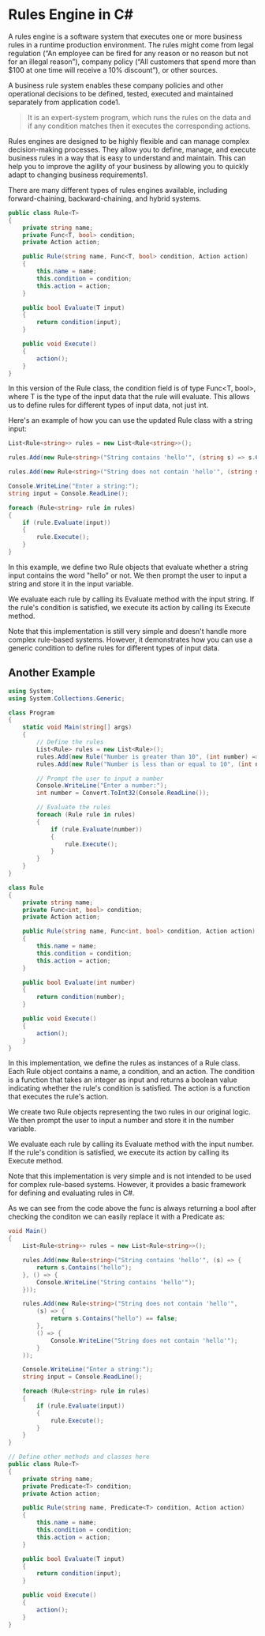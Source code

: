 **Rules Engine in C#**
===

A rules engine is a software system that executes one or more business rules in a runtime production environment. The rules might come from legal regulation (“An employee can be fired for any reason or no reason but not for an illegal reason”), company policy (“All customers that spend more than $100 at one time will receive a 10% discount”), or other sources. 

A business rule system enables these company policies and other operational decisions to be defined, tested, executed and maintained separately from application code1.

> It is an expert-system program, which runs the rules on the data and if any condition matches then it executes the corresponding actions.

Rules engines are designed to be highly flexible and can manage complex decision-making processes. They allow you to define, manage, and execute business rules in a way that is easy to understand and maintain. This can help you to improve the agility of your business by allowing you to quickly adapt to changing business requirements1.

There are many different types of rules engines available, including forward-chaining, backward-chaining, and hybrid systems.


```cs
public class Rule<T>
{
    private string name;
    private Func<T, bool> condition;
    private Action action;

    public Rule(string name, Func<T, bool> condition, Action action)
    {
        this.name = name;
        this.condition = condition;
        this.action = action;
    }

    public bool Evaluate(T input)
    {
        return condition(input);
    }

    public void Execute()
    {
        action();
    }
}
```


In this version of the Rule class, the condition field is of type Func<T, bool>, where T is the type of the input data that the rule will evaluate. This allows us to define rules for different types of input data, not just int.

Here's an example of how you can use the updated Rule class with a string input:

```cs
List<Rule<string>> rules = new List<Rule<string>>();

rules.Add(new Rule<string>("String contains 'hello'", (string s) => s.Contains("hello"), () => Console.WriteLine("String contains 'hello'")));

rules.Add(new Rule<string>("String does not contain 'hello'", (string s) => !s.Contains("hello"), () => Console.WriteLine("String does not contain 'hello'")));

Console.WriteLine("Enter a string:");
string input = Console.ReadLine();

foreach (Rule<string> rule in rules)
{
    if (rule.Evaluate(input))
    {
        rule.Execute();
    }
}
```

In this example, we define two Rule<string> objects that evaluate whether a string input contains the word "hello" or not. We then prompt the user to input a string and store it in the input variable.

We evaluate each rule by calling its Evaluate method with the input string. If the rule's condition is satisfied, we execute its action by calling its Execute method.

Note that this implementation is still very simple and doesn't handle more complex rule-based systems. However, it demonstrates how you can use a generic condition to define rules for different types of input data.
    
    
## Another Example

```cs   
using System;
using System.Collections.Generic;

class Program
{
    static void Main(string[] args)
    {
        // Define the rules
        List<Rule> rules = new List<Rule>();
        rules.Add(new Rule("Number is greater than 10", (int number) => number > 10, () => Console.WriteLine("Number is greater than 10")));
        rules.Add(new Rule("Number is less than or equal to 10", (int number) => number <= 10, () => Console.WriteLine("Number is less than or equal to 10")));

        // Prompt the user to input a number
        Console.WriteLine("Enter a number:");
        int number = Convert.ToInt32(Console.ReadLine());

        // Evaluate the rules
        foreach (Rule rule in rules)
        {
            if (rule.Evaluate(number))
            {
                rule.Execute();
            }
        }
    }
}

class Rule
{
    private string name;
    private Func<int, bool> condition;
    private Action action;

    public Rule(string name, Func<int, bool> condition, Action action)
    {
        this.name = name;
        this.condition = condition;
        this.action = action;
    }

    public bool Evaluate(int number)
    {
        return condition(number);
    }

    public void Execute()
    {
        action();
    }
}
```

In this implementation, we define the rules as instances of a Rule class. Each Rule object contains a name, a condition, and an action. The condition is a function that takes an integer as input and returns a boolean value indicating whether the rule's condition is satisfied. The action is a function that executes the rule's action.

We create two Rule objects representing the two rules in our original logic. We then prompt the user to input a number and store it in the number variable.

We evaluate each rule by calling its Evaluate method with the input number. If the rule's condition is satisfied, we execute its action by calling its Execute method.

Note that this implementation is very simple and is not intended to be used for complex rule-based systems. However, it provides a basic framework for defining and evaluating rules in C#.

As we can see from the code above the func is always returning a bool after checking the conditon we can easily replace it with a Predicate as:
    
```cs
void Main()
{
	List<Rule<string>> rules = new List<Rule<string>>();

	rules.Add(new Rule<string>("String contains 'hello'", (s) => {
		return s.Contains("hello");
	}, () => { 
		Console.WriteLine("String contains 'hello'");
	}));

	rules.Add(new Rule<string>("String does not contain 'hello'", 
		(s) => {
			return s.Contains("hello") == false;
		},
		() => {
			Console.WriteLine("String does not contain 'hello'");
		}
	));

	Console.WriteLine("Enter a string:");
	string input = Console.ReadLine();

	foreach (Rule<string> rule in rules)
	{
	    if (rule.Evaluate(input))
	    {
	        rule.Execute();
	    }
	}
}

// Define other methods and classes here
public class Rule<T>
{
    private string name;
    private Predicate<T> condition;
    private Action action;

    public Rule(string name, Predicate<T> condition, Action action)
    {
        this.name = name;
        this.condition = condition;
        this.action = action;
    }

    public bool Evaluate(T input)
    {
        return condition(input);
    }

    public void Execute()
    {
        action();
    }
}
```



